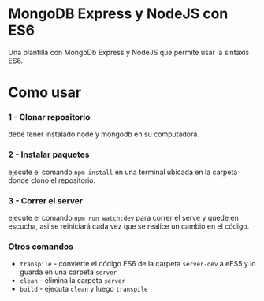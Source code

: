# MongoDB Express y NodeJS con ES6

Una plantilla con MongoDb Express y NodeJS que permite usar la sintaxis ES6.

# Como usar

### 1 - Clonar repositorio

debe tener instalado node y mongodb en su computadora.

### 2 - Instalar paquetes

ejecute el comando `npm install` en una terminal ubicada en la carpeta donde clono el repositorio.

### 3 - Correr el server

ejecute el comando `npm run watch:dev` para correr el serve y quede en escucha, asi se reiniciará cada vez que se realice un cambio en el código.

### Otros comandos

* `transpile` - convierte el código ES6 de la carpeta `server-dev` a eES5 y lo guarda en una carpeta `server`
* `clean` - elimina la carpeta `server`
* `build` - ejecuta `clean` y luego `transpile`
